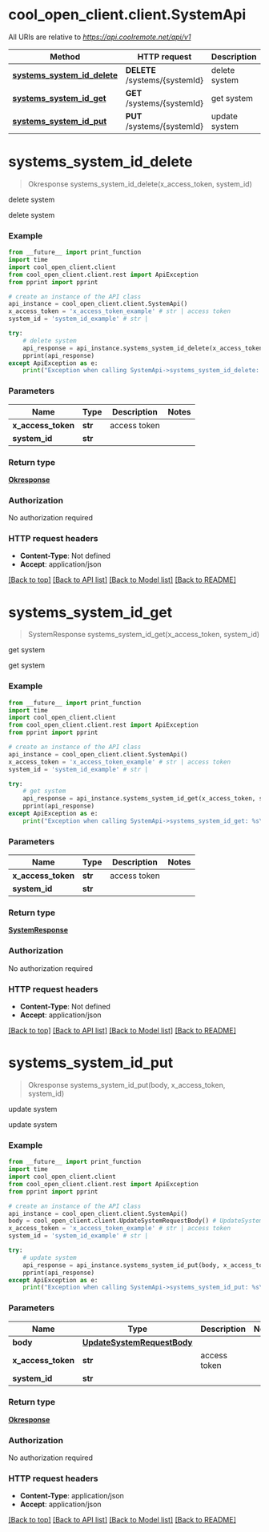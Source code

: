 # cool_open_client.client.SystemApi

All URIs are relative to *https://api.coolremote.net/api/v1*

Method | HTTP request | Description
------------- | ------------- | -------------
[**systems_system_id_delete**](SystemApi.md#systems_system_id_delete) | **DELETE** /systems/{systemId} | delete system
[**systems_system_id_get**](SystemApi.md#systems_system_id_get) | **GET** /systems/{systemId} | get system
[**systems_system_id_put**](SystemApi.md#systems_system_id_put) | **PUT** /systems/{systemId} | update system

# **systems_system_id_delete**
> Okresponse systems_system_id_delete(x_access_token, system_id)

delete system

delete system

### Example
```python
from __future__ import print_function
import time
import cool_open_client.client
from cool_open_client.client.rest import ApiException
from pprint import pprint

# create an instance of the API class
api_instance = cool_open_client.client.SystemApi()
x_access_token = 'x_access_token_example' # str | access token
system_id = 'system_id_example' # str | 

try:
    # delete system
    api_response = api_instance.systems_system_id_delete(x_access_token, system_id)
    pprint(api_response)
except ApiException as e:
    print("Exception when calling SystemApi->systems_system_id_delete: %s\n" % e)
```

### Parameters

Name | Type | Description  | Notes
------------- | ------------- | ------------- | -------------
 **x_access_token** | **str**| access token | 
 **system_id** | **str**|  | 

### Return type

[**Okresponse**](Okresponse.md)

### Authorization

No authorization required

### HTTP request headers

 - **Content-Type**: Not defined
 - **Accept**: application/json

[[Back to top]](#) [[Back to API list]](../README.md#documentation-for-api-endpoints) [[Back to Model list]](../README.md#documentation-for-models) [[Back to README]](../README.md)

# **systems_system_id_get**
> SystemResponse systems_system_id_get(x_access_token, system_id)

get system

get system

### Example
```python
from __future__ import print_function
import time
import cool_open_client.client
from cool_open_client.client.rest import ApiException
from pprint import pprint

# create an instance of the API class
api_instance = cool_open_client.client.SystemApi()
x_access_token = 'x_access_token_example' # str | access token
system_id = 'system_id_example' # str | 

try:
    # get system
    api_response = api_instance.systems_system_id_get(x_access_token, system_id)
    pprint(api_response)
except ApiException as e:
    print("Exception when calling SystemApi->systems_system_id_get: %s\n" % e)
```

### Parameters

Name | Type | Description  | Notes
------------- | ------------- | ------------- | -------------
 **x_access_token** | **str**| access token | 
 **system_id** | **str**|  | 

### Return type

[**SystemResponse**](SystemResponse.md)

### Authorization

No authorization required

### HTTP request headers

 - **Content-Type**: Not defined
 - **Accept**: application/json

[[Back to top]](#) [[Back to API list]](../README.md#documentation-for-api-endpoints) [[Back to Model list]](../README.md#documentation-for-models) [[Back to README]](../README.md)

# **systems_system_id_put**
> Okresponse systems_system_id_put(body, x_access_token, system_id)

update system

update system

### Example
```python
from __future__ import print_function
import time
import cool_open_client.client
from cool_open_client.client.rest import ApiException
from pprint import pprint

# create an instance of the API class
api_instance = cool_open_client.client.SystemApi()
body = cool_open_client.client.UpdateSystemRequestBody() # UpdateSystemRequestBody | 
x_access_token = 'x_access_token_example' # str | access token
system_id = 'system_id_example' # str | 

try:
    # update system
    api_response = api_instance.systems_system_id_put(body, x_access_token, system_id)
    pprint(api_response)
except ApiException as e:
    print("Exception when calling SystemApi->systems_system_id_put: %s\n" % e)
```

### Parameters

Name | Type | Description  | Notes
------------- | ------------- | ------------- | -------------
 **body** | [**UpdateSystemRequestBody**](UpdateSystemRequestBody.md)|  | 
 **x_access_token** | **str**| access token | 
 **system_id** | **str**|  | 

### Return type

[**Okresponse**](Okresponse.md)

### Authorization

No authorization required

### HTTP request headers

 - **Content-Type**: application/json
 - **Accept**: application/json

[[Back to top]](#) [[Back to API list]](../README.md#documentation-for-api-endpoints) [[Back to Model list]](../README.md#documentation-for-models) [[Back to README]](../README.md)

